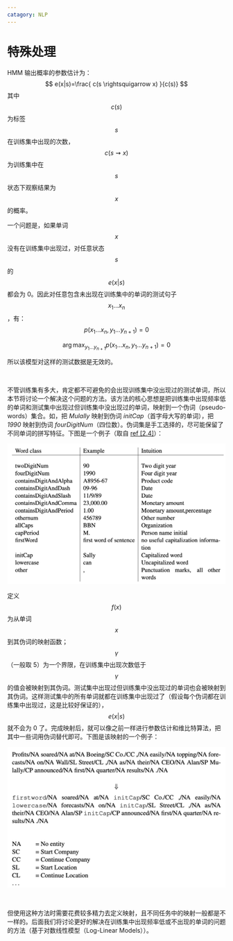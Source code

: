 ```yaml
---
catagory: NLP
---
```


# 特殊处理

HMM 输出概率的参数估计为：
$$
e(x|s)=\frac{ c(s \rightsquigarrow x) }{c(s)}
$$
其中 $$c(s)$$ 为标签 $$s$$ 在训练集中出现的次数，$$c(s \rightsquigarrow x)$$ 为训练集中在 $$s$$ 状态下观察结果为 $$x$$ 的概率。

一个问题是，如果单词 $$x$$ 没有在训练集中出现过，对任意状态 $$s$$ 的 $$e(x|s)$$ 都会为 0。因此对任意包含未出现在训练集中的单词的测试句子 $$x_1...x_n$$，有：
$$
p(x_1 ... x_n, y_1 ... y_{n+1})=0
$$

$$
\arg \max_{y_1...y_{n+1}} p(x_1...x_n,y_1...y_{n+1}) = 0
$$

所以该模型对这样的测试数据是无效的。

&nbsp;

不管训练集有多大，肯定都不可避免的会出现训练集中没出现过的测试单词，所以本节将讨论一个解决这个问题的方法。该方法的核心思想是把训练集中出现频率低的单词和测试集中出现过但训练集中没出现过的单词，映射到一个伪词（pseudo-words）集合。如，把 *Mulally* 映射到伪词 *initCap*（首字母大写的单词），把 *1990* 映射到伪词 *fourDigitNum*（四位数）。伪词集是手工选择的，尽可能保留了不同单词的拼写特征。下图是一个例子（取自 [ref [2.4]](/ai/nlp/tagging-problems-hmms/)）：

![pseudo-words-map](./img/pseudo-words-map.png)

定义 $$f(x)$$ 为从单词 $$x$$ 到其伪词的映射函数；$$\gamma$$（一般取 5）为一个界限，在训练集中出现次数低于$$\gamma$$ 的值会被映射到其伪词。测试集中出现过但训练集中没出现过的单词也会被映射到其伪词。这样测试集中的所有单词就都在训练集中出现过了（假设每个伪词都在训练集中出现过，这是比较好保证的），$$e(x|s)$$ 就不会为 0 了。完成映射后，就可以像之前一样进行参数估计和维比特算法，把其中一些词用伪词替代即可。下图是该映射的一个例子：

![pseudo-words-map-example](./img/pseudo-words-map-example.png)

<br>

但使用这种方法时需要花费较多精力去定义映射，且不同任务中的映射一般都是不一样的。后面我们将讨论更好的解决在训练集中出现频率低或不出现的单词的问题的方法（基于对数线性模型（Log-Linear Models））。